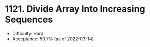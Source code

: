 # 1121. Divide Array Into Increasing Sequences
- Difficulty: Hard
- Acceptance: 59.7% (as of 2022-03-14)

